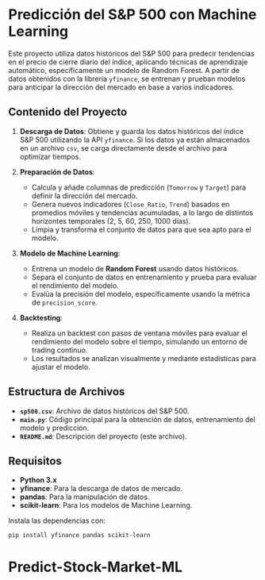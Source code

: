 # Predicción del S&P 500 con Machine Learning

Este proyecto utiliza datos históricos del S&P 500 para predecir tendencias en el precio de cierre diario del índice, aplicando técnicas de aprendizaje automático, específicamente un modelo de Random Forest. A partir de datos obtenidos con la librería `yfinance`, se entrenan y prueban modelos para anticipar la dirección del mercado en base a varios indicadores.

## Contenido del Proyecto

1. **Descarga de Datos**: Obtiene y guarda los datos históricos del índice S&P 500 utilizando la API `yfinance`. Si los datos ya están almacenados en un archivo `csv`, se carga directamente desde el archivo para optimizar tiempos.

2. **Preparación de Datos**:
   - Calcula y añade columnas de predicción (`Tomorrow` y `Target`) para definir la dirección del mercado.
   - Genera nuevos indicadores (`Close_Ratio`, `Trend`) basados en promedios móviles y tendencias acumuladas, a lo largo de distintos horizontes temporales (2, 5, 60, 250, 1000 días).
   - Limpia y transforma el conjunto de datos para que sea apto para el modelo.

3. **Modelo de Machine Learning**:
   - Entrena un modelo de **Random Forest** usando datos históricos.
   - Separa el conjunto de datos en entrenamiento y prueba para evaluar el rendimiento del modelo.
   - Evalúa la precisión del modelo, específicamente usando la métrica de `precision_score`.

4. **Backtesting**: 
   - Realiza un backtest con pasos de ventana móviles para evaluar el rendimiento del modelo sobre el tiempo, simulando un entorno de trading continuo.
   - Los resultados se analizan visualmente y mediante estadísticas para ajustar el modelo.

## Estructura de Archivos

- **`sp500.csv`**: Archivo de datos históricos del S&P 500.
- **`main.py`**: Código principal para la obtención de datos, entrenamiento del modelo y predicción.
- **`README.md`**: Descripción del proyecto (este archivo).

## Requisitos

- **Python 3.x**
- **yfinance**: Para la descarga de datos de mercado.
- **pandas**: Para la manipulación de datos.
- **scikit-learn**: Para los modelos de Machine Learning.

Instala las dependencias con:
```bash
pip install yfinance pandas scikit-learn
```


# Predict-Stock-Market-ML
